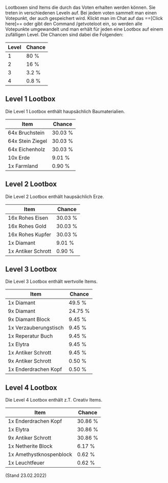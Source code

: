Lootboxen sind Items die durch das Voten erhalten werden können. Sie treten in verschiedenen Leveln auf. Bei jedem voten sammelt man einen Votepunkt, der auch gespeichert wird. Klickt man im Chat auf das ==[Click here]== oder gibt den Command /getvoteloot ein, so werden alle Votepunkte umgewandelt und man erhält für jeden eine Lootbox auf einem zufälligen Level. Die Chancen sind dabei die Folgenden:

| Level | Chance  |
|-------|---------|
| 1     | 80 % |
| 2     | 16 % |
| 3     |  3.2 %  |
| 4     |  0.8 % |

## Level 1 Lootbox
Die Level 1 Lootbox enthält haupsächlich Baumaterialien.

| Item | Chance  |
|-------|---------|
| 64x Bruchstein        | 30.03 % |
| 64x Stein Ziegel      | 30.03 % |
| 64x Eichenholz        | 30.03 %  |
| 10x Erde              |  9.01 % |
| 1x Farmland           |  0.90 % |

## Level 2 Lootbox
Die Level 2 Lootbox enthält haupsächlich Erze.

| Item | Chance  |
|-------|---------|
| 16x Rohes Eisen       | 30.03 % |
| 16x Rohes Gold        | 30.03 % |
| 16x Rohes Kupfer      | 30.03 % |
| 1x Diamant            |  9.01 % |
| 1x Antiker Schrott    |  0.90 % |

## Level 3 Lootbox
Die Level 3 Lootbox enthält wertvolle Items.

| Item | Chance  |
|-------|---------|
| 1x Diamant            | 49.5 %  |
| 9x Diamant            | 24.75 % |
| 9x Diamant Block      |  9.45 % |
| 1x Verzauberungstisch |  9.45 % |
| 1x Reperatur Buch     |  9.45 % |
| 1x Elytra             |  9.45 % |
| 1x Antiker Schrott    |  9.45 % |
| 9x Antiker Schrott    |  0.50 % |
| 1x Enderdrachen Kopf  |  0.50 % |


## Level 4 Lootbox
Die Level 4 Lootbox enthält z.T. Creativ Items.

| Item | Chance  |
|-------|---------|
| 1x Enderdrachen Kopf      | 30.86 % |
| 1x Elytra                 | 30.86 % |
| 9x Antiker Schrott        | 30.86 % |
| 1x Netherite Block        |  6.17 % |
| 1x Amethystknospenblock   |  0.62 % |
| 1x Leuchtfeuer            |  0.62 % |








(Stand 23.02.2022)
